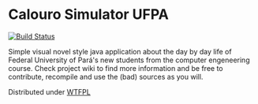 # Calouro Simulator UFPA
[![Build Status](https://travis-ci.org/lucassid/calourosimulator.svg?branch=master)](https://travis-ci.org/lucassid/calourosimulator)

Simple visual novel style java application about the day by day life of Federal University of Pará's new students from the computer engeneering course. Check project wiki to find more information and be free to contribute, recompile and use the (bad) sources as you will. 

Distributed under [WTFPL](http://www.wtfpl.net/)
